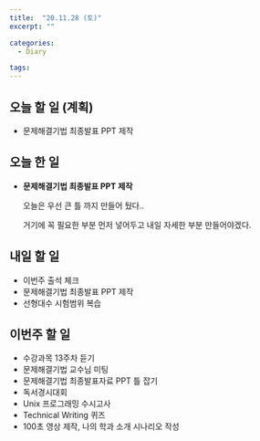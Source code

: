 ```yaml
---
title:  "20.11.28 (토)"
excerpt: ""

categories:
  - Diary

tags:
---
```


## 오늘 할 일 (계획)

- 문제해결기법 최종발표 PPT 제작

## 오늘 한 일

- **문제해결기법 최종발표 PPT 제작**

  오늘은 우선 큰 틀 까지 만들어 뒀다..

  거기에 꼭 필요한 부분 먼저 넣어두고 내일 자세한 부분 만들어야겠다.

##  내일 할 일

- 이번주 출석 체크
- 문제해결기법 최종발표 PPT 제작
- 선형대수 시험범위 복습

## 이번주 할 일

- 수강과목 13주차 듣기
- 문제해결기법 교수님 미팅
- 문제해결기법 최종발표자료 PPT 틀 잡기
- 독서경시대회
- Unix 프로그래밍 수시고사
- Technical Writing 퀴즈
- 100초 영상 제작, 나의 학과 소개 시나리오 작성

<br>